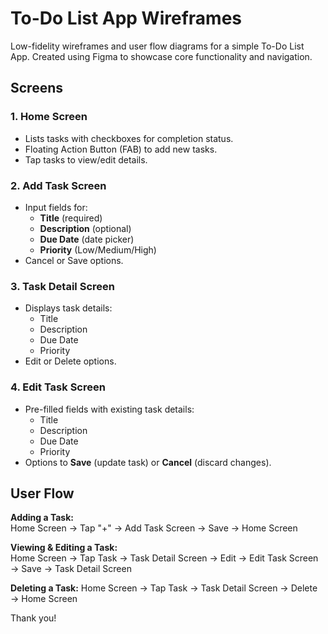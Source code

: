 # **To-Do List App Wireframes**  

Low-fidelity wireframes and user flow diagrams for a simple To-Do List App. Created using Figma to showcase core functionality and navigation.  


## **Screens**  

### **1. Home Screen**  
- Lists tasks with checkboxes for completion status.  
- Floating Action Button (FAB) to add new tasks.  
- Tap tasks to view/edit details.  


### **2. Add Task Screen**  
- Input fields for:  
  - **Title** (required)  
  - **Description** (optional)  
  - **Due Date** (date picker)  
  - **Priority** (Low/Medium/High)  
- Cancel or Save options.  


### **3. Task Detail Screen**  
- Displays task details:  
  - Title  
  - Description  
  - Due Date  
  - Priority  
- Edit or Delete options.  


### **4. Edit Task Screen**  
- Pre-filled fields with existing task details:  
  - Title  
  - Description  
  - Due Date  
  - Priority  
- Options to **Save** (update task) or **Cancel** (discard changes).  


## **User Flow**  

**Adding a Task:**  
Home Screen → Tap "+" → Add Task Screen → Save → Home Screen  

**Viewing & Editing a Task:**  
Home Screen → Tap Task → Task Detail Screen → Edit → Edit Task Screen → Save → Task Detail Screen  

**Deleting a Task:**
Home Screen → Tap Task → Task Detail Screen → Delete → Home Screen  

Thank you! 

